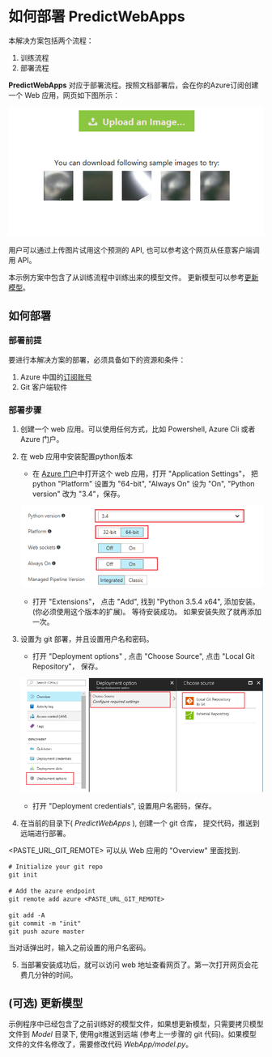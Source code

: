 # 如何部署 PredictWebApps

本解决方案包括两个流程：
1. 训练流程
2. 部署流程

**PredictWebApps** 对应于部署流程。按照文档部署后，会在你的Azure订阅创建一个 Web 应用，网页如下图所示：

 ![WebPage](webPage.png "Web Page")

用户可以通过上传图片试用这个预测的 API, 也可以参考这个网页从任意客户端调用 API。

本示例方案中包含了从训练流程中训练出来的模型文件。 更新模型可以参考[更新模型](#可选-更新模型)。

## 如何部署

### 部署前提
要进行本解决方案的部署，必须具备如下的资源和条件：
1. Azure 中国的[订阅账号](https://www.azure.cn/)
2. Git 客户端软件

### 部署步骤
1. 创建一个 web 应用。可以使用任何方式，比如 Powershell, Azure Cli 或者 Azure 门户。
2. 在 web 应用中安装配置python版本
    + 在 [Azure 门户](https://portal.azure.cn/)中打开这个 web 应用，打开 "Application Settings"， 把 python "Platform" 设置为 "64-bit", "Always On" 设为 "On", "Python version" 改为 "3.4"，保存。

    ![WebAppSetting](webSetting.png "WebApp Setting")

    + 打开 "Extensions"， 点击 "Add", 找到 "Python 3.5.4 x64", 添加安装。 (你必须使用这个版本的扩展)。 等待安装成功。 如果安装失败了就再添加一次。

3. 设置为 git 部署，并且设置用户名和密码。
    + 打开 "Deployment options" , 点击 "Choose Source", 点击 "Local Git Repository"， 保存。

    ![Set Git as Deplyment options](enablegit.png "enablegit")

    + 打开 "Deployment credentials", 设置用户名密码，保存。

4. 在当前的目录下( *PredictWebApps* ), 创建一个 git 仓库， 提交代码，推送到远端进行部署。

<PASTE_URL_GIT_REMOTE> 可以从 Web 应用的 "Overview" 里面找到.
``` git
# Initialize your git repo
git init

# Add the azure endpoint
git remote add azure <PASTE_URL_GIT_REMOTE>

git add -A
git commit -m "init"
git push azure master

```
当对话弹出时，输入之前设置的用户名密码。

5. 当部署安装成功后，就可以访问 web 地址查看网页了。第一次打开网页会花费几分钟的时间。

## (可选) 更新模型
示例程序中已经包含了之前训练好的模型文件，如果想更新模型，只需要拷贝模型文件到 *Model* 目录下, 使用git推送到远端 (参考上一步骤的 git 代码)。如果模型文件的文件名修改了，需要修改代码 *WebApp/model.py*。